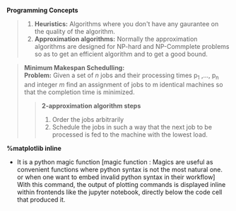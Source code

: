 **Programming Concepts**  
> 1. **Heuristics:** Algorithms where you don't have any gaurantee on the quality of the algorithm.
> 2. **Approximation algorithms:** Normally the approximation algorithms are designed for NP-hard and NP-Commplete problems so as to get an efficient algorithm and to get a good bound.

> **Minimum Makespan Schedulling:**  
> **Problem:** Given a set of *n* jobs and their processing times p<sub>1</sub> ,..., p<sub>n</sub> and integer *m* find an assignment of jobs to m identical machines so that the completion time is minimized.  
>> **2-approximation algorithm steps**  
>> 1. Order the jobs arbitrarily
>> 2. Schedule the jobs in such a way that the next job to be processed is fed to the machine with the lowest load. 

**%matplotlib inline**  
- It is a python magic function [magic function : Magics are useful as convenient functions where python syntax is not the most natural one. or when one want to embed invalid python syntax in their workflow] With this command, the output of plotting commands is displayed inline within frontends like the jupyter notebook, directly below the code cell that produced it.
